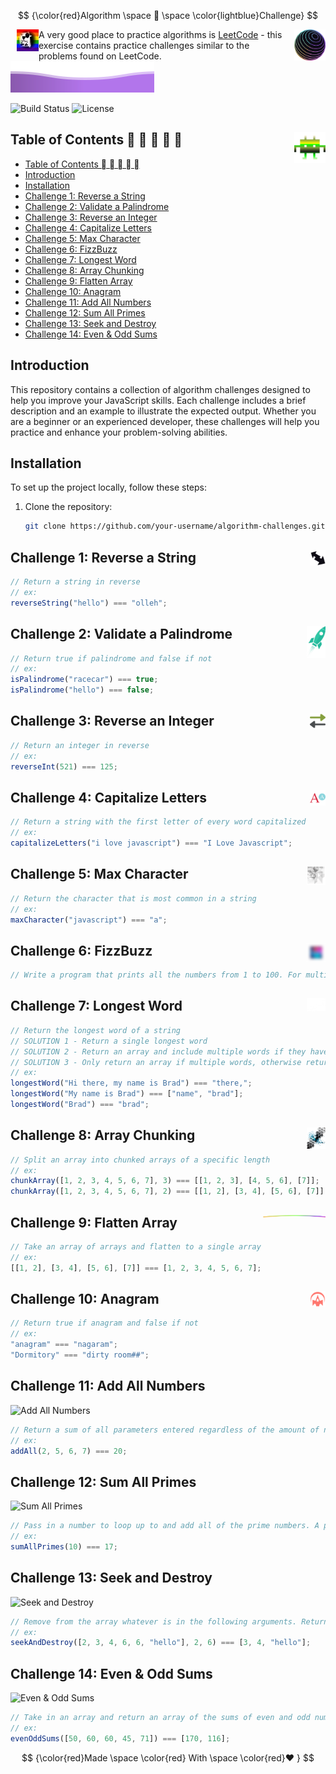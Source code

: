 $$
{\color{red}Algorithm \space 🔱  \space \color{lightblue}Challenge}
$$

<img src="./images/ted.png" alt="Algorithm Challenge" width="35" align="left" style="margin-left: 10px;" />
<img src="./images/4-small.png" alt="Algorithm Challenge" width="50" align="right" style="margin-left: 10px;" />

A very good place to practice algorithms is [LeetCode](https://leetcode.com) - this exercise contains practice challenges similar to the problems found on LeetCode.
![](images/gradientWave.svg)

![Build Status](https://img.shields.io/badge/build-passing-brightgreen)
![License](https://img.shields.io/badge/license-MIT-blue)

## Table of Contents 🏽 🏼 🏻 🏿 🏾<img src="./images/alien-green.svg" alt="Table of Content" width="50" align="right" style="margin-left: 10px" />

- [Table of Contents 🏽 🏼 🏻 🏿 🏾](#table-of-contents-----)
- [Introduction](#introduction)
- [Installation](#installation)
- [Challenge 1: Reverse a String ](#challenge-1-reverse-a-string-)
- [Challenge 2: Validate a Palindrome ](#challenge-2-validate-a-palindrome-)
- [Challenge 3: Reverse an Integer ](#challenge-3-reverse-an-integer-)
- [Challenge 4: Capitalize Letters ](#challenge-4-capitalize-letters-)
- [Challenge 5: Max Character ](#challenge-5-max-character-)
- [Challenge 6: FizzBuzz ](#challenge-6-fizzbuzz-)
- [Challenge 7: Longest Word ](#challenge-7-longest-word-)
- [Challenge 8: Array Chunking ](#challenge-8-array-chunking-)
- [Challenge 9: Flatten Array ](#challenge-9-flatten-array-)
- [Challenge 10: Anagram ](#challenge-10-anagram-)
- [Challenge 11: Add All Numbers](#challenge-11-add-all-numbers)
- [Challenge 12: Sum All Primes](#challenge-12-sum-all-primes)
- [Challenge 13: Seek and Destroy](#challenge-13-seek-and-destroy)
- [Challenge 14: Even \& Odd Sums](#challenge-14-even--odd-sums)

## Introduction

This repository contains a collection of algorithm challenges designed to help you improve your JavaScript skills. Each challenge includes a brief description and an example to illustrate the expected output. Whether you are a beginner or an experienced developer, these challenges will help you practice and enhance your problem-solving abilities.

## Installation

To set up the project locally, follow these steps:

1. Clone the repository:
   ```sh
   git clone https://github.com/your-username/algorithm-challenges.git
   ```

## Challenge 1: Reverse a String <img src="./images/reversed-black.svg" alt="Algorithm Challenge" width="25" align="right" style="margin-left: 10px;" />

```javascript
// Return a string in reverse
// ex:
reverseString("hello") === "olleh";
```

## Challenge 2: Validate a Palindrome <img src="./images/png-3.png" alt="Algorithm Challenge" width="30" align="right" style="margin-left: 10px;" />

```javascript
// Return true if palindrome and false if not
// ex:
isPalindrome("racecar") === true;
isPalindrome("hello") === false;
```

## Challenge 3: Reverse an Integer <img src="./images/reversed-grey.svg" alt="Algorithm Challenge" width="25" align="right" style="margin-left: 10px;" />

```javascript
// Return an integer in reverse
// ex:
reverseInt(521) === 125;
```

## Challenge 4: Capitalize Letters <img src="./images/capitalized.svg" alt="Algorithm Challenge" width="25" align="right" style="margin-left: 10px;" />

```javascript
// Return a string with the first letter of every word capitalized
// ex:
capitalizeLetters("i love javascript") === "I Love Javascript";
```

## Challenge 5: Max Character <img src="./images/png-1.png" alt="Algorithm Challenge" width="30" align="right" style="margin-left: 10px;" />

```javascript
// Return the character that is most common in a string
// ex:
maxCharacter("javascript") === "a";
```

## Challenge 6: FizzBuzz <img src="./images/gradient.png" alt="Algorithm Challenge" width="30" align="right" style="margin-left: 10px;" />

```javascript
// Write a program that prints all the numbers from 1 to 100. For multiples of 3, instead of the number, print "Fizz", for multiples of 5 print "Buzz". For numbers which are multiples of both 3 and 5, print "FizzBuzz".
```

## Challenge 7: Longest Word <img src="./images/png-4.png" alt="Algorithm Challenge" width="30" align="right" style="margin-left: 10px;" />

```javascript
// Return the longest word of a string
// SOLUTION 1 - Return a single longest word
// SOLUTION 2 - Return an array and include multiple words if they have the same length
// SOLUTION 3 - Only return an array if multiple words, otherwise return a string
// ex:
longestWord("Hi there, my name is Brad") === "there,";
longestWord("My name is Brad") === ["name", "brad"];
longestWord("Brad") === "brad";
```

## Challenge 8: Array Chunking <img src="./images/png-2.png" alt="Algorithm Challenge" width="30" align="right" style="margin-left: 10px;" />

```javascript
// Split an array into chunked arrays of a specific length
// ex:
chunkArray([1, 2, 3, 4, 5, 6, 7], 3) === [[1, 2, 3], [4, 5, 6], [7]];
chunkArray([1, 2, 3, 4, 5, 6, 7], 2) === [[1, 2], [3, 4], [5, 6], [7]];
```

## Challenge 9: Flatten Array <img src="./images/curve.png" alt="Algorithm Challenge" width="100" align="right" style="margin-left: 10px;" />

```javascript
// Take an array of arrays and flatten to a single array
// ex:
[[1, 2], [3, 4], [5, 6], [7]] === [1, 2, 3, 4, 5, 6, 7];
```

## Challenge 10: Anagram <img src="./images/barrier.svg" alt="Algorithm Challenge" width="25" align="right" style="margin-left: 10px;" />

```javascript
// Return true if anagram and false if not
// ex:
"anagram" === "nagaram";
"Dormitory" === "dirty room##";
```

## Challenge 11: Add All Numbers

![Add All Numbers](./images/add-all-numbers-diagram.png)

```javascript
// Return a sum of all parameters entered regardless of the amount of numbers
// ex:
addAll(2, 5, 6, 7) === 20;
```

## Challenge 12: Sum All Primes

![Sum All Primes](./images/sum-all-primes-diagram.png)

```javascript
// Pass in a number to loop up to and add all of the prime numbers. A prime number is a whole number greater than 1 whose only factors are 1 and itself
// ex:
sumAllPrimes(10) === 17;
```

## Challenge 13: Seek and Destroy

![Seek and Destroy](./images/seek-and-destroy-diagram.png)

```javascript
// Remove from the array whatever is in the following arguments. Return the leftover numbers in an array
// ex:
seekAndDestroy([2, 3, 4, 6, 6, "hello"], 2, 6) === [3, 4, "hello"];
```

## Challenge 14: Even & Odd Sums

![Even & Odd Sums](./images/even-odd-sums-diagram.png)

```javascript
// Take in an array and return an array of the sums of even and odd numbers
// ex:
evenOddSums([50, 60, 60, 45, 71]) === [170, 116];
```

$$
{\color{red}Made \space \color{red} With \space \color{red}❤️ }
$$
